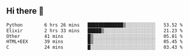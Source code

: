 ## Hi there 👋

<!--
**whirlun/whirlun** is a ✨ _special_ ✨ repository because its `README.md` (this file) appears on your GitHub profile.

Here are some ideas to get you started:

- 🔭 I’m currently working on ...
- 🌱 I’m currently learning ...
- 👯 I’m looking to collaborate on ...
- 🤔 I’m looking for help with ...
- 💬 Ask me about ...
- 📫 How to reach me: ...
- 😄 Pronouns: ...
- ⚡ Fun fact: ...
-->
<!--START_SECTION:waka-->

```txt
Python        6 hrs 26 mins   █████████████▒░░░░░░░░░░░   53.52 %
Elixir        2 hrs 33 mins   █████▒░░░░░░░░░░░░░░░░░░░   21.23 %
Other         41 mins         █▒░░░░░░░░░░░░░░░░░░░░░░░   05.81 %
HTML+EEX      39 mins         █▒░░░░░░░░░░░░░░░░░░░░░░░   05.45 %
C             24 mins         █░░░░░░░░░░░░░░░░░░░░░░░░   03.43 %
```

<!--END_SECTION:waka-->

